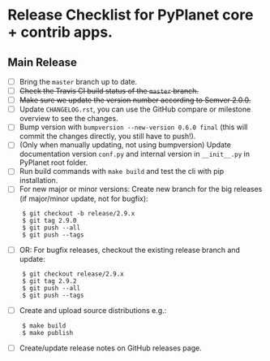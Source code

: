 # Release Checklist for PyPlanet core + contrib apps.

## Main Release

* [ ] Bring the ``master`` branch up to date.
* [ ] ~~Check the Travis CI build status of the ``master`` branch.~~
* [ ] ~~Make sure we update the version number according to Semver 2.0.0.~~
* [ ] Update `CHANGELOG.rst`, you can use the GitHub compare or milestone overview to see the changes.
* [ ] Bump version with `bumpversion --new-version 0.6.0 final` (this will commit the changes directly, you still have to push!).
* [ ] (Only when manually updating, not using bumpversion) Update documentation version `conf.py` and internal version in `__init__.py` in PyPlanet root folder.
* [ ] Run build commands with `make build` and test the cli with pip installation.
* [ ] For new major or minor versions: Create new branch for the big releases (if major/minor update, not for bugfix):
```
    $ git checkout -b release/2.9.x
    $ git tag 2.9.0
    $ git push --all
    $ git push --tags
```
* [ ] OR: For bugfix releases, checkout the existing release branch and update:
```
    $ git checkout release/2.9.x
    $ git tag 2.9.2
    $ git push --all
    $ git push --tags
```
* [ ] Create and upload source distributions e.g.:
```
    $ make build
    $ make publish
```
* [ ] Create/update release notes on GitHub releases page.

